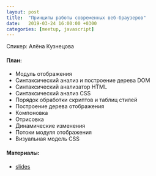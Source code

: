 ```yaml
---
layout: post
title:  "Принципы работы современных веб-браузеров"
date:   2019-03-24 16:00:00 +0300
categories: [meetup, javascript]
---
```


Спикер: Алёна Кузнецова

#### План:

- Модуль отображения
- Синтаксический анализ и построение дерева DOM
- Синтаксический анализатор HTML
- Синтаксический анализ CSS
- Порядок обработки скриптов и таблиц стилей
- Построение дерева отображения
- Компоновка
- Отрисовка
- Динамические изменения
- Потоки модуля отображения
- Визуальная модель CSS

#### Материалы:

- [slides]

[telegram]: https://t.me/devcomanda
[slides]: https://docs.google.com/presentation/d/17VdPttTdG_u1zUiBw4HPUWS0ZbbtnmzkkxqR2zTEIR0/edit?usp=sharing
